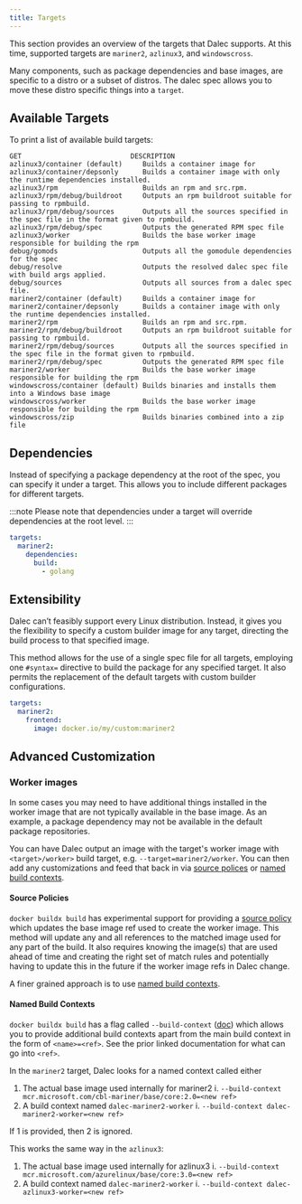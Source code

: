 ```yaml
---
title: Targets
---
```


This section provides an overview of the targets that Dalec supports. At this time, supported targets are `mariner2`, `azlinux3`, and `windowscross`.

Many components, such as package dependencies and base images, are specific to a distro or a subset of distros. The dalec spec allows you to move these distro specific things into a `target`.

## Available Targets

To print a list of available build targets:

```shell
GET                           DESCRIPTION
azlinux3/container (default)     Builds a container image for
azlinux3/container/depsonly      Builds a container image with only the runtime dependencies installed.
azlinux3/rpm                     Builds an rpm and src.rpm.
azlinux3/rpm/debug/buildroot     Outputs an rpm buildroot suitable for passing to rpmbuild.
azlinux3/rpm/debug/sources       Outputs all the sources specified in the spec file in the format given to rpmbuild.
azlinux3/rpm/debug/spec          Outputs the generated RPM spec file
azlinux3/worker                  Builds the base worker image responsible for building the rpm
debug/gomods                     Outputs all the gomodule dependencies for the spec
debug/resolve                    Outputs the resolved dalec spec file with build args applied.
debug/sources                    Outputs all sources from a dalec spec file.
mariner2/container (default)     Builds a container image for
mariner2/container/depsonly      Builds a container image with only the runtime dependencies installed.
mariner2/rpm                     Builds an rpm and src.rpm.
mariner2/rpm/debug/buildroot     Outputs an rpm buildroot suitable for passing to rpmbuild.
mariner2/rpm/debug/sources       Outputs all the sources specified in the spec file in the format given to rpmbuild.
mariner2/rpm/debug/spec          Outputs the generated RPM spec file
mariner2/worker                  Builds the base worker image responsible for building the rpm
windowscross/container (default) Builds binaries and installs them into a Windows base image
windowscross/worker              Builds the base worker image responsible for building the rpm
windowscross/zip                 Builds binaries combined into a zip file
```

## Dependencies

Instead of specifying a package dependency at the root of the spec, you can specify it under a target.
This allows you to include different packages for different targets.

:::note
Please note that dependencies under a target will override dependencies at the root level.
:::

```yaml
targets:
  mariner2:
    dependencies:
      build:
        - golang
```


## Extensibility

Dalec can’t feasibly support every Linux distribution. Instead, it gives you the flexibility to specify a custom builder image for any target, directing the build process to that specified image.

This method allows for the use of a single spec file for all targets, employing one `#syntax=` directive to build the package for any specified target. It also permits the replacement of the default targets with custom builder configurations.

```yaml
targets:
  mariner2:
    frontend:
      image: docker.io/my/custom:mariner2
```

## Advanced Customization

### Worker images

In some cases you may need to have additional things installed in the worker
image that are not typically available in the base image. As an example, a
package dependency may not be available in the default package repositories.

You can have Dalec output an image with the target's worker image with
`<target>/worker>` build target, e.g. `--target=mariner2/worker`. You can then
add any customizations and feed that back in via [source polices](#source-policies)
or [named build contexts](#named-build-contexts).


#### Source Policies

`docker buildx build` has experimental support for providing a
[source policy](https://docs.docker.com/build/building/variables/#experimental_buildkit_source_policy)
which updates the base image ref used to create the worker image. This method
will update any and all references to the matched image used for any part of
the build. It also requires knowing the image(s) that are used ahead of time and
creating the right set of match rules and potentially having to update this in
the future if the worker image refs in Dalec change.

A finer grained approach is to use [named build contexts](#named-build-contexts).

#### Named Build Contexts

`docker buildx build` has a flag called `--build-context`
([doc](https://docs.docker.com/reference/cli/docker/buildx/build/#build-context))
which allows you to provide additional build contexts apart from the main build
context in the form of `<name>=<ref>`. See the prior linked documentation for
what can go into `<ref>`.

In the `mariner2` target, Dalec looks for a named context called either

1. The actual base image used internally for mariner2
  i. `--build-context mcr.microsoft.com/cbl-mariner/base/core:2.0=<new ref>`
2. A build context named `dalec-mariner2-worker`
  i. `--build-context dalec-mariner2-worker=<new ref>`

If 1 is provided, then 2 is ignored.

This works the same way in the `azlinux3`:

1. The actual base image used internally for azlinux3
  i. `--build-context mcr.microsoft.com/azurelinux/base/core:3.0=<new ref>`
2. A build context named `dalec-mariner2-worker`
  i. `--build-context dalec-azlinux3-worker=<new ref>`
